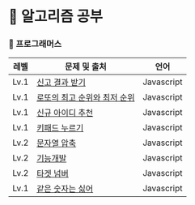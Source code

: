 # 🎈 알고리즘 공부

### 📒 프로그래머스

| 레벨 | 문제 및 출처                                                                                    | 언어       |
| ---- | ----------------------------------------------------------------------------------------------- | ---------- |
| Lv.1 | [신고 결과 받기](https://school.programmers.co.kr/learn/courses/30/lessons/92334)               | Javascript |
| Lv.1 | [로또의 최고 순위와 최저 순위](https://school.programmers.co.kr/learn/courses/30/lessons/77484) | Javascript |
| Lv.1 | [신규 아이디 추천](https://school.programmers.co.kr/learn/courses/30/lessons/72410)             | Javascript |
| Lv.1 | [키패드 누르기](https://school.programmers.co.kr/learn/courses/30/lessons/67256)                | Javascript |
| Lv.2 | [문자열 압축](https://school.programmers.co.kr/learn/courses/30/lessons/60057)                  | Javascript |
| Lv.2 | [기능개발](https://school.programmers.co.kr/learn/courses/30/lessons/42586)                     | Javascript |
| Lv.2 | [타겟 넘버](https://school.programmers.co.kr/learn/courses/30/lessons/43165)                    | Javascript |
| Lv.1 | [같은 숫자는 싫어](https://school.programmers.co.kr/learn/courses/30/lessons/12906)             | Javascript |
